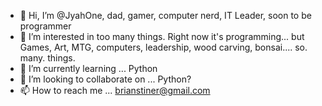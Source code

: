 - 👋 Hi, I’m @JyahOne, dad, gamer, computer nerd, IT Leader, soon to be programmer
- 👀 I’m interested in too many things.   Right now it's programming... but Games, Art, MTG, computers, leadership, wood carving, bonsai....  so. many. things.
- 🌱 I’m currently learning ... Python
- 💞️ I’m looking to collaborate on ... Python?
- 📫 How to reach me ... brianstiner@gmail.com

<!---
JyahOne/JyahOne is a ✨ special ✨ repository because its `README.md` (this file) appears on your GitHub profile.
You can click the Preview link to take a look at your changes.
--->
